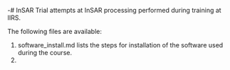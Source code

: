 -# InSAR
Trial attempts at InSAR processing performed during training at IIRS.

The following files are available:
1. software_install.md lists the steps for installation of the software used during the course.
2. 
